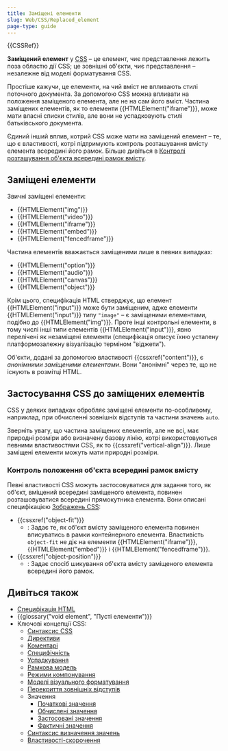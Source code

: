 ```yaml
---
title: Заміщені елементи
slug: Web/CSS/Replaced_element
page-type: guide
---
```


{{CSSRef}}

**Заміщений елемент** у [CSS](/uk/docs/Web/CSS) – це елемент, чиє представлення лежить поза областю дії CSS; це зовнішні об'єкти, чиє представлення – незалежне від моделі форматування CSS.

Простіше кажучи, це елементи, на чий вміст не впливають стилі поточного документа. За допомогою CSS можна впливати на положення заміщеного елемента, але не на сам його вміст. Частина заміщених елементів, як то елементи {{HTMLElement("iframe")}}, може мати власні списки стилів, але вони не успадковують стилі батьківського документа.

Єдиний інший вплив, котрий CSS може мати на заміщений елемент – те, що є властивості, котрі підтримують контроль розташування вмісту елемента всередині його рамок. Більше дивіться в [Контролі розташування об'єкта всередині рамок вмісту](#kontrol-polozhennia-obiekta-vseredyni-ramok-vmistu).

## Заміщені елементи

Звичні заміщені елементи:

- {{HTMLElement("img")}}
- {{HTMLElement("video")}}
- {{HTMLElement("iframe")}}
- {{HTMLElement("embed")}}
- {{HTMLElement("fencedframe")}}

Частина елементів вважається заміщеними лише в певних випадках:

- {{HTMLElement("option")}}
- {{HTMLElement("audio")}}
- {{HTMLElement("canvas")}}
- {{HTMLElement("object")}}

Крім цього, специфікація HTML стверджує, що елемент {{HTMLElement("input")}} може бути заміщеним, адже елементи {{HTMLElement("input")}} типу `"image"` – є заміщеними елементами, подібно до {{HTMLElement("img")}}. Проте інші контрольні елементи, в тому числі інші типи елементів {{HTMLElement("input")}}, явно перелічені як незаміщені елементи (специфікація описує їхню усталену платформозалежну візуалізацію терміном "віджети").

Об'єкти, додані за допомогою властивості {{cssxref("content")}}, є _анонімними заміщеними елементами_. Вони "анонімні" через те, що не існують в розмітці HTML.

## Застосування CSS до заміщених елементів

CSS у деяких випадках обробляє заміщені елементи по-особливому, наприклад, при обчисленні зовнішніх відступів та частини значень `auto`.

Зверніть увагу, що частина заміщених елементів, але не всі, має природні розміри або визначену базову лінію, котрі використовуються певними властивостями CSS, як то {{cssxref("vertical-align")}}. Лише заміщені елементи можуть мати природні розміри.

### Контроль положення об'єкта всередині рамок вмісту

Певні властивості CSS можуть застосовуватися для задання того, як об'єкт, вміщений всередині заміщеного елемента, повинен розташовуватися всередині прямокутника елемента. Вони описані специфікацією [Зображень CSS](https://drafts.csswg.org/css-images/):

- {{cssxref("object-fit")}}
  - : Задає те, як об'єкт вмісту заміщеного елемента повинен вписуватись в рамки контейнерного елемента. Властивість `object-fit` не діє на елементи {{HTMLElement("iframe")}}, {{HTMLElement("embed")}} і {{HTMLElement("fencedframe")}}.
- {{cssxref("object-position")}}
  - : Задає спосіб шикування об'єкта вмісту заміщеного елемента всередині його рамок.

## Дивіться також

- [Специфікація HTML](https://html.spec.whatwg.org/multipage/rendering.html#replaced-elements)
- {{glossary("void element", "Пусті елементи")}}
- Ключові концепції CSS:
  - [Синтаксис CSS](/uk/docs/Web/CSS/Syntax)
  - [Директиви](/uk/docs/Web/CSS/At-rule)
  - [Коментарі](/uk/docs/Web/CSS/Comments)
  - [Специфічність](/uk/docs/Web/CSS/Specificity)
  - [Успадкування](/uk/docs/Web/CSS/Inheritance)
  - [Рамкова модель](/uk/docs/Web/CSS/CSS_box_model/Introduction_to_the_CSS_box_model)
  - [Режими компонування](/uk/docs/Web/CSS/Layout_mode)
  - [Моделі візуального форматування](/uk/docs/Web/CSS/Visual_formatting_model)
  - [Перекриття зовнішніх відступів](/uk/docs/Web/CSS/CSS_box_model/Mastering_margin_collapsing)
  - Значення
    - [Початкові значення](/uk/docs/Web/CSS/initial_value)
    - [Обчислені значення](/uk/docs/Web/CSS/computed_value)
    - [Застосовані значення](/uk/docs/Web/CSS/used_value)
    - [Фактичні значення](/uk/docs/Web/CSS/actual_value)
  - [Синтаксис визначення значень](/uk/docs/Web/CSS/Value_definition_syntax)
  - [Властивості-скорочення](/uk/docs/Web/CSS/Shorthand_properties)
